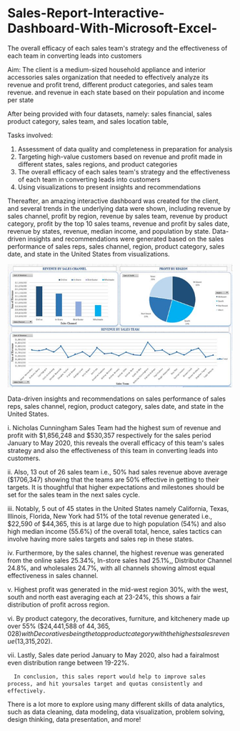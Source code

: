 # Sales-Report-Interactive-Dashboard-With-Microsoft-Excel-
The overall efficacy of each sales team's strategy and the effectiveness of each team in converting leads into customers 

Aim: The client is a medium-sized household appliance and interior accessories sales organization that needed to effectively analyze its revenue and profit trend, different product categories, and sales team revenue.
and revenue in each state based on their population and income per state

After being provided with four datasets, namely: sales financial, sales product category, sales team, and sales location table,

Tasks involved:
1.	Assessment of data quality and completeness in preparation for analysis
2.	Targeting high-value customers based on revenue and profit made in different states, sales regions, and product categories
3.	The overall efficacy of each sales team's strategy and the effectiveness of each team in converting leads into customers
4.	Using visualizations to present insights and recommendations

Thereafter, an amazing interactive dashboard was created for the client, and several trends in the underlying data were shown, including revenue by sales channel, profit by region, revenue by sales team, revenue by product category, profit by the top 10 sales teams, revenue and profit by sales date, revenue by states, revenue, median income, and population by state. Data-driven insights and recommendations were generated based on the sales performance of sales reps, sales channel, region, product category, sales date, and state in the United States from visualizations.

![](sales_dashboard_header.JPG)

Data-driven insights and recommendations on sales performance of sales reps, sales channel,  region, product category, sales date, and state in the United States.

  i.  Nicholas Cunningham Sales Team had the highest sum of revenue and profit with $1,856,248 and $530,357 respectively for the sales period January to May 2020, this reveals the overall efficacy of this team's sales strategy and also the effectiveness of this team in converting leads into customers. 
  
 ii.  Also, 13 out of 26 sales team i.e., 50% had sales revenue above average ($1706,347) showing that the teams are 50% effective in getting to their targets. It is thoughtful that higher expectations and milestones should be set for the sales team in the next sales cycle.
 
iii.  Notably, 5 out of 45 states in the United States namely California, Texas, Illinois, Florida, New York had 51% of the total revenue generated i.e., $22,590 of $44,365, this is at large due to high population (54%) and also high median income (55.6%) of the overall total, hence, sales tactics can involve having more sales targets and sales rep in these states.

iv.  Furthermore, by the sales channel, the highest revenue was generated from the online sales 25.34%, In-store sales had 25.1%,, Distributor Channel 24.8%, and wholesales 24.7%, with all channels showing almost equal effectiveness in sales channel.

 v.  Highest profit was generated in the mid-west region 30%, with the west, south and north east averaging each at 23-24%, this shows a fair distribution of profit across region.
 
vi.  By product category, the decoratives, furniture, and kitchenery made up over 55% ($24,441,588 of $44,365,028) with Decoratives being the top product category with the highest sales revenue ($13,315,202).

vii. Lastly, Sales date period January to May 2020, also had a fairalmost even distribution range between 19-22%.

      In conclusion, this sales report would help to improve sales process, and hit yoursales target and quotas consistently and effectively.

There is a lot more to explore using many different skills of data analytics, such as data cleaning, data modeling, data visualization, problem solving, design thinking, data presentation, and more!
